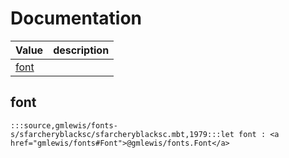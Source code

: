 # Documentation
|Value|description|
|---|---|
|[font](#font)||

## font

```moonbit
:::source,gmlewis/fonts-s/sfarcheryblacksc/sfarcheryblacksc.mbt,1979:::let font : <a href="gmlewis/fonts#Font">@gmlewis/fonts.Font</a>
```


